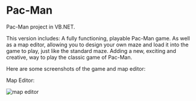 # Pac-Man
Pac-Man project in VB.NET.

This version includes:
A fully functioning, playable Pac-Man game.
As well as a map editor, allowing you to design your own maze and load it into the game to play, just like the standard maze. Adding a new, exciting and creative, way to play the classic game of Pac-Man.

Here are some screenshots of the game and map editor:

Map Editor:

![map editor](https://user-images.githubusercontent.com/33097312/33034228-1bc297ea-ce1f-11e7-9a15-cb67ee4d1ab2.png)
